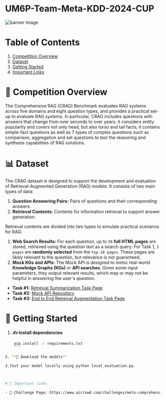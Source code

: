 # UM6P-Team-Meta-KDD-2024-CUP
![banner image](https://aicrowd-production.s3.eu-central-1.amazonaws.com/challenge_images/meta-kdd-cup-24/meta_kdd_cup_24_banner.jpg)


# Table of Contents

1. [Competition Overview](#-competition-overview)
2. [Dataset](#-dataset)
3. [Getting Started](#-getting-started)
4. [Important Links](#-important-links)


# 📖 Competition Overview
The Comprehensive RAG (CRAG) Benchmark evaluates RAG systems across five domains and eight question types, and provides a practical set-up to evaluate RAG systems. In particular, CRAG includes questions with answers that change from over seconds to over years; it considers entity popularity and covers not only head, but also torso and tail facts; it contains simple-fact questions as well as 7 types of complex questions such as comparison, aggregation and set questions to test the reasoning and synthesis capabilities of RAG solutions.

# 📊 Dataset

The CRAG dataset is designed to support the development and evaluation of Retrieval-Augmented Generation (RAG) models. It consists of two main types of data:

1. **Question Answering Pairs:** Pairs of questions and their corresponding answers.
2. **Retrieval Contents:** Contents for information retrieval to support answer generation.

Retrieval contents are divided into two types to simulate practical scenarios for RAG:

1. **Web Search Results:** For each question, up to `50` **full HTML pages** are stored, retrieved using the question text as a search query. For Task 1, `5 pages` are **randomly selected** from the `top-10 pages`. These pages are likely relevant to the question, but relevance is not guaranteed.
2. **Mock KGs and APIs:** The Mock API is designed to mimic real-world **Knowledge Graphs (KGs)** or **API searches**. Given some input parameters, they output relevant results, which may or may not be helpful in answering the user's question.

- **Task #1:** [Retreival Summarization Task Page](https://www.aicrowd.com/challenges/meta-comprehensive-rag-benchmark-kdd-cup-2024/problems/retrieval-summarization/dataset_files)
- **Task #2:** [Mock API Repository](https://gitlab.aicrowd.com/aicrowd/challenges/meta-comprehensive-rag-benchmark-kdd-cup-2024/crag-mock-api)
- **Task #3:** [End to End Retreival Augmentation Task Page](https://www.aicrowd.com/challenges/meta-comprehensive-rag-benchmark-kdd-cup-2024/problems/end-to-end-retrieval-augmented-generation)


# 🏁 Getting Started
   1. **✍️ Install dependencies**
   ```bash
       pip install -r requirements.txt
       ```

   2. **🚴 Download the models**

   3.Test your model locally using python local_evaluation.py.



# 📎 Important links

- 💪 Challenge Page: https://www.aicrowd.com/challenges/meta-comprehensive-rag-benchmark-kdd-cup-2024

